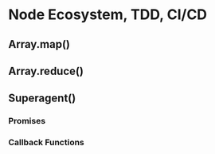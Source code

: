 # Node Ecosystem, TDD, CI/CD

## Array.map()

## Array.reduce()

## Superagent()

### Promises

### Callback Functions